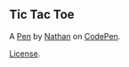 Tic Tac Toe
-----------


A [Pen](https://codepen.io/NBanek/pen/GRNJVRW) by [Nathan](https://codepen.io/NBanek) on [CodePen](https://codepen.io).

[License](https://codepen.io/NBanek/pen/GRNJVRW/license).